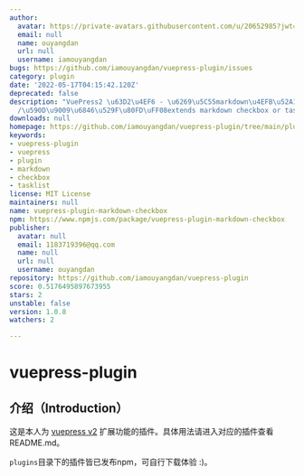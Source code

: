 ```yaml
---
author:
  avatar: https://private-avatars.githubusercontent.com/u/20652985?jwt=eyJhbGciOiJIUzI1NiIsInR5cCI6IkpXVCJ9.eyJpc3MiOiJnaXRodWIuY29tIiwiYXVkIjoicmF3LmdpdGh1YnVzZXJjb250ZW50LmNvbSIsImtleSI6ImtleTEiLCJleHAiOjE3MzQ2NzE1MjAsIm5iZiI6MTczNDY3MDMyMCwicGF0aCI6Ii91LzIwNjUyOTg1In0.EtmEMYra0k5TBdDUj4tN_ktqHbSqJcfVMmo8iOCG-pI&v=4
  email: null
  name: ouyangdan
  url: null
  username: iamouyangdan
bugs: https://github.com/iamouyangdan/vuepress-plugin/issues
category: plugin
date: '2022-05-17T04:15:42.120Z'
deprecated: false
description: "VuePress2 \u63D2\u4EF6 - \u6269\u5C55markdown\u4EFB\u52A1\u5217\u8868\
  /\u590D\u9009\u6846\u529F\u80FD\uFF08extends markdown checkbox or tasklist\uFF09"
downloads: null
homepage: https://github.com/iamouyangdan/vuepress-plugin/tree/main/plugins/vuepress-plugin-markdown-checkbox#readme
keywords:
- vuepress-plugin
- vuepress
- plugin
- markdown
- checkbox
- tasklist
license: MIT License
maintainers: null
name: vuepress-plugin-markdown-checkbox
npm: https://www.npmjs.com/package/vuepress-plugin-markdown-checkbox
publisher:
  avatar: null
  email: 1183719396@qq.com
  name: null
  url: null
  username: ouyangdan
repository: https://github.com/iamouyangdan/vuepress-plugin
score: 0.5176495897673955
stars: 2
unstable: false
version: 1.0.8
watchers: 2

---
```


# vuepress-plugin

## 介绍（Introduction）

这是本人为 [vuepress v2](https://v2.vuepress.vuejs.org/zh/guide/) 扩展功能的插件。具体用法请进入对应的插件查看README.md。

`plugins`目录下的插件皆已发布npm，可自行下载体验 :)。